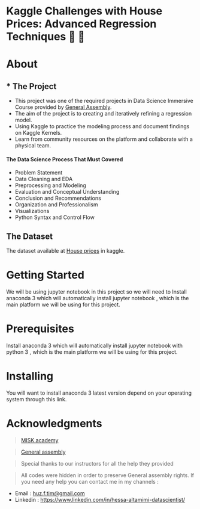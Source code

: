 
# Kaggle Challenges with House Prices: Advanced Regression Techniques :money_with_wings: :house_with_garden:


# About 
##  * The Project 
- This project was one of the required projects in Data Science Immersive Course provided by [General Assembly](https://www.linkedin.com/company/general-assembly-middle-east/).
- The aim of the project is to creating and iteratively refining a regression model.
- Using Kaggle to practice the modeling process and document findings on Kaggle Kernels.
- Learn from community resources on the platform and collaborate with a physical team.

#### The Data Science Process That Must Covered 
- Problem Statement
- Data Cleaning and EDA
- Preprocessing and Modeling
- Evaluation and Conceptual Understanding
- Conclusion and Recommendations
- Organization and Professionalism
- Visualizations
- Python Syntax and Control Flow

## The Dataset 
The dataset available at [House prices](https://www.kaggle.com/c/house-prices-advanced-regression-techniques) in kaggle.


# Getting Started

We will be using jupyter notebook in this project so we will need to Install anaconda 3 which will automatically install jupyter notebook , which is the main platform we will be using for this project.

# Prerequisites
Install anaconda 3 which will automatically install jupyter notebook with python 3 , which is the main platform we will be using for this project.

# Installing
You will want to install anaconda 3 latest version depend on your operating system through this link.


# Acknowledgments

> [MISK academy](https://www.miskacademy.edu.sa/)

> [General assembly](https://www.linkedin.com/company/general-assembly-middle-east/)

> Special thanks to our instructors for all the help they provided
 
> All codes were hidden in order to preserve General assembly rights. If you need any help you can contact me in my channels :

   * Email : huz.f.tim@gmail.com
   * Linkedin : https://www.linkedin.com/in/hessa-altamimi-datascientist/
